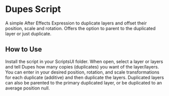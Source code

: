# Dupes Script
A simple After Effects Expression to duplicate layers and offset their position, scale and rotation. Offers the option to parent to the duplicated layer or just duplicate.

## How to Use
Install the script in your ScriptsUI folder. When open, select a layer or layers and tell Dupes how many copies (duplicates) you want of the layer/layers. You can enter in your desired position, rotation, and scale transformations for each duplicate (additive) and then duplicate the layers. Duplicated layers can also be parented to the primary duplicated layer, or be duplicated to an average position null.
